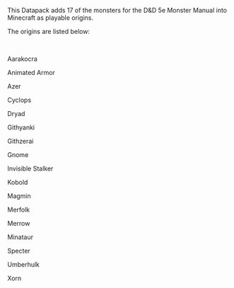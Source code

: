 This Datapack adds 17 of the monsters for the D&D 5e Monster Manual into Minecraft as playable origins.

The origins are listed below:

 

Aarakocra

Animated Armor

Azer

Cyclops

Dryad

Githyanki

Githzerai

Gnome

Invisible Stalker

Kobold

Magmin

Merfolk

Merrow

Minataur

Specter

Umberhulk

Xorn
